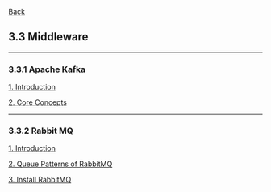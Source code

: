 [Back](../../README.md)

## 3.3 Middleware

<hr>

### 3.3.1 Apache Kafka

[1. Introduction](Kafka/1_Introduction.md)

[2. Core Concepts](Kafka/2_CoreConcepts.md)

<hr>

### 3.3.2 Rabbit MQ

[1. Introduction](RabbitMQ/1_Introduction.md)

[2. Queue Patterns of RabbitMQ](RabbitMQ/2_QueuePatterns.md)

[3. Install RabbitMQ](RabbitMQ/InstallRabbitMQ.md)

